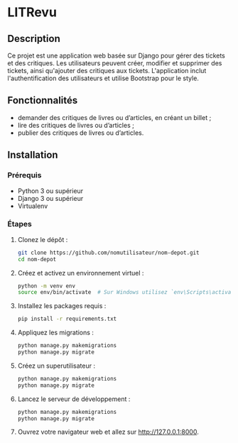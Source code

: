 # LITRevu

## Description

Ce projet est une application web basée sur Django pour gérer des tickets et des critiques. Les utilisateurs peuvent créer, modifier et supprimer des tickets, ainsi qu'ajouter des critiques aux tickets. L'application inclut l'authentification des utilisateurs et utilise Bootstrap pour le style.

## Fonctionnalités

- demander des critiques de livres ou d’articles, en créant un billet ;
- lire des critiques de livres ou d’articles ;
- publier des critiques de livres ou d’articles.

## Installation

### Prérequis

- Python 3 ou supérieur
- Django 3 ou supérieur
- Virtualenv

### Étapes

1. Clonez le dépôt :

    ```bash
   git clone https://github.com/nomutilisateur/nom-depot.git
   cd nom-depot
   ```
2. Créez et activez un environnement virtuel :

    ```bash
    python -m venv env
    source env/bin/activate  # Sur Windows utilisez `env\Scripts\activate`
    ```
3. Installez les packages requis :
    ```bash
    pip install -r requirements.txt
    ```
4. Appliquez les migrations :
    ```bash
    python manage.py makemigrations
    python manage.py migrate
    ```
5. Créez un superutilisateur :
    ```bash
    python manage.py makemigrations
    python manage.py migrate
    ```
6. Lancez le serveur de développement :
    ```bash
    python manage.py makemigrations
    python manage.py migrate
    ```
7. Ouvrez votre navigateur web et allez sur http://127.0.0.1:8000.